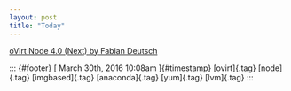 ```yaml
---
layout: post
title: "Today"
---
```



[oVirt Node 4.0 (Next) by Fabian
Deutsch](%20https://t.umblr.com/redirect?z=http%3A%2F%2Fslides.com%2Ffabiand%2Fovirt-node-4-0-next%23%2F&t=NzE5YjdmMDhhY2MzNjU4MTk3ZjliYjVkMmYzYThkNDIwMGY4MTUxYix5Z3hBbFU2OQ%3D%3D&b=t%3Af-JKqRHWTpWK1DKXwqj3Yg&p=https%3A%2F%2Fdummdida.tumblr.com%2Fpost%2F141946252835%2Fovirt-node-40-next-by-fabian-deutsch&m=1)

::: {#footer}
[ March 30th, 2016 10:08am ]{#timestamp} [ovirt]{.tag} [node]{.tag}
[imgbased]{.tag} [anaconda]{.tag} [yum]{.tag} [lvm]{.tag}
:::
